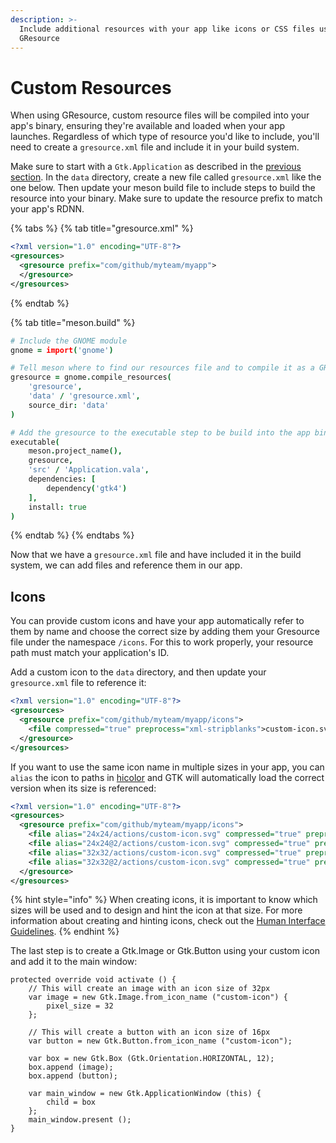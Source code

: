 ```yaml
---
description: >-
  Include additional resources with your app like icons or CSS files using
  GResource
---
```


# Custom Resources

When using GResource, custom resource files will be compiled into your app's binary, ensuring they're available and loaded when your app launches. Regardless of which type of resource you'd like to include, you'll need to create a `gresource.xml` file and include it in your build system.

Make sure to start with a `Gtk.Application` as described in the [previous section](../writing-apps/our-first-app/the-build-system.md). In the `data` directory, create a new file called `gresource.xml` like the one below. Then update your meson build file to include steps to build the resource into your binary. Make sure to update the resource prefix to match your app's RDNN.

{% tabs %}
{% tab title="gresource.xml" %}
```xml
<?xml version="1.0" encoding="UTF-8"?>
<gresources>
  <gresource prefix="com/github/myteam/myapp">
  </gresource>
</gresources>
```
{% endtab %}

{% tab title="meson.build" %}
```coffeescript
# Include the GNOME module
gnome = import('gnome')

# Tell meson where to find our resources file and to compile it as a GResource
gresource = gnome.compile_resources(
    'gresource',
    'data' / 'gresource.xml',
    source_dir: 'data'
)

# Add the gresource to the executable step to be build into the app binary
executable(
    meson.project_name(),
    gresource,
    'src' / 'Application.vala',
    dependencies: [
        dependency('gtk4')
    ],
    install: true
)
```
{% endtab %}
{% endtabs %}

Now that we have a `gresource.xml` file and have included it in the build system, we can add files and reference them in our app.

## Icons

You can provide custom icons and have your app automatically refer to them by name and choose the correct size by adding them your Gresource file under the namespace `/icons`. For this to work properly, your resource path must match your application's ID.

Add a custom icon to the `data` directory, and then update your `gresource.xml` file to reference it:

```xml
<?xml version="1.0" encoding="UTF-8"?>
<gresources>
  <gresource prefix="com/github/myteam/myapp/icons">
    <file compressed="true" preprocess="xml-stripblanks">custom-icon.svg</file>
  </gresource>
</gresources>
```

If you want to use the same icon name in multiple sizes in your app, you can `alias` the icon to paths in [hicolor](https://specifications.freedesktop.org/icon-theme-spec/latest/ar01s03.html) and GTK will automatically load the correct version when its size is referenced:

```xml
<?xml version="1.0" encoding="UTF-8"?>
<gresources>
  <gresource prefix="com/github/myteam/myapp/icons">
    <file alias="24x24/actions/custom-icon.svg" compressed="true" preprocess="xml-stripblanks">custom-icon-24.svg</file>
    <file alias="24x24@2/actions/custom-icon.svg" compressed="true" preprocess="xml-stripblanks">custom-icon-24.svg</file>
    <file alias="32x32/actions/custom-icon.svg" compressed="true" preprocess="xml-stripblanks">custom-icon-32.svg</file>
    <file alias="32x32@2/actions/custom-icon.svg" compressed="true" preprocess="xml-stripblanks">custom-icon-32.svg</file>
  </gresource>
</gresources>
```

{% hint style="info" %}
When creating icons, it is important to know which sizes will be used and to design and hint the icon at that size. For more information about creating and hinting icons, check out the [Human Interface Guidelines](https://docs.elementary.io/hig/reference/iconography#size).
{% endhint %}

The last step is to create a Gtk.Image or Gtk.Button using your custom icon and add it to the main window:

```vala
protected override void activate () {
    // This will create an image with an icon size of 32px
    var image = new Gtk.Image.from_icon_name ("custom-icon") {
        pixel_size = 32
    };

    // This will create a button with an icon size of 16px
    var button = new Gtk.Button.from_icon_name ("custom-icon");

    var box = new Gtk.Box (Gtk.Orientation.HORIZONTAL, 12);
    box.append (image);
    box.append (button);

    var main_window = new Gtk.ApplicationWindow (this) {
        child = box
    };
    main_window.present ();
}
```
